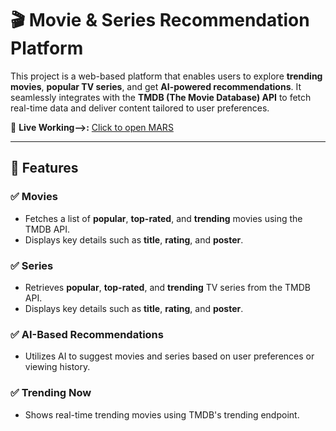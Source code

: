 # 🎬 Movie & Series Recommendation Platform

This project is a web-based platform that enables users to explore **trending movies**, **popular TV series**, and get **AI-powered recommendations**. It seamlessly integrates with the **TMDB (The Movie Database) API** to fetch real-time data and deliver content tailored to user preferences.  

🔗 **Live Working-->:** [Click to open MARS](https://pmtdhyuypuiectfujeckxc.streamlit.app/)

---

## 🚀 Features

### ✅ Movies
- Fetches a list of **popular**, **top-rated**, and **trending** movies using the TMDB API.  
- Displays key details such as **title**, **rating**, and **poster**.

### ✅ Series
- Retrieves **popular**, **top-rated**, and **trending** TV series from the TMDB API.  
- Displays key details such as **title**, **rating**, and **poster**.

### ✅ AI-Based Recommendations
- Utilizes AI to suggest movies and series based on user preferences or viewing history.

### ✅ Trending Now
- Shows real-time trending movies using TMDB's trending endpoint.
